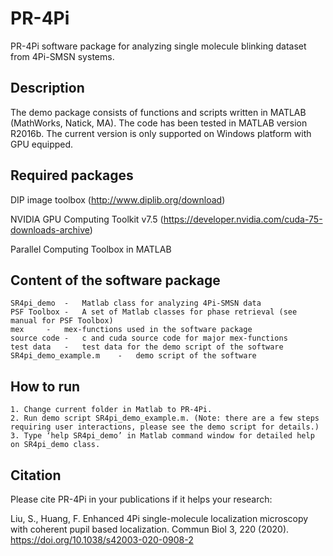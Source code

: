 # PR-4Pi
PR-4Pi software package for analyzing single molecule blinking dataset from 4Pi-SMSN systems.

## Description
The demo package consists of functions and scripts written in MATLAB (MathWorks, Natick, MA). The code has been tested in MATLAB version R2016b. The current version is only supported on Windows platform with GPU equipped. 

## Required packages
DIP image toolbox (http://www.diplib.org/download) 

NVIDIA GPU Computing Toolkit v7.5 (https://developer.nvidia.com/cuda-75-downloads-archive)

Parallel Computing Toolbox in MATLAB

## Content of the software package
	SR4pi_demo 	-	Matlab class for analyzing 4Pi-SMSN data
	PSF Toolbox	-	A set of Matlab classes for phase retrieval (see manual for PSF Toolbox)
	mex		-	mex-functions used in the software package
	source code	-	c and cuda source code for major mex-functions
	test data	-	test data for the demo script of the software
	SR4pi_demo_example.m	-	demo script of the software
	
## How to run
	1. Change current folder in Matlab to PR-4Pi.
	2. Run demo script SR4pi_demo_example.m. (Note: there are a few steps requiring user interactions, please see the demo script for details.)
	3. Type ‘help SR4pi_demo’ in Matlab command window for detailed help on SR4pi_demo class.
	
## Citation
Please cite PR-4Pi in your publications if it helps your research:

Liu, S., Huang, F. Enhanced 4Pi single-molecule localization microscopy with coherent pupil based localization. Commun Biol 3, 220 (2020). https://doi.org/10.1038/s42003-020-0908-2

  


